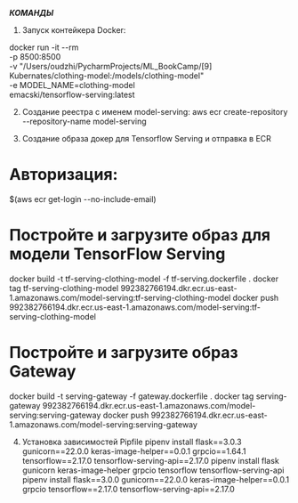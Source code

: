 ***КОМАНДЫ***

1) Запуск контейкера Docker:

docker run -it --rm \
    -p 8500:8500 \
    -v "/Users/oudzhi/PycharmProjects/ML_BookCamp/[9] Kubernates/clothing-model:/models/clothing-model" \
    -e MODEL_NAME=clothing-model \
    emacski/tensorflow-serving:latest

2) Создание реестра с именем model-serving:
aws ecr create-repository --repository-name model-serving


3) Создание образа докер для Tensorflow Serving  и отправка в ECR

# Авторизация:
$(aws ecr get-login --no-include-email)

 # Постройте и загрузите образ для модели TensorFlow Serving
docker build -t tf-serving-clothing-model -f tf-serving.dockerfile .
docker tag tf-serving-clothing-model 992382766194.dkr.ecr.us-east-1.amazonaws.com/model-serving:tf-serving-clothing-model
docker push 992382766194.dkr.ecr.us-east-1.amazonaws.com/model-serving:tf-serving-clothing-model

# Постройте и загрузите образ Gateway
docker build -t serving-gateway -f gateway.dockerfile .
docker tag serving-gateway 992382766194.dkr.ecr.us-east-1.amazonaws.com/model-serving:serving-gateway
docker push 992382766194.dkr.ecr.us-east-1.amazonaws.com/model-serving:serving-gateway


4) Установка зависимостей Pipfile
pipenv install flask==3.0.3 gunicorn==22.0.0 keras-image-helper==0.0.1 grpcio==1.64.1 tensorflow==2.17.0 tensorflow-serving-api==2.17.0
pipenv install flask gunicorn keras-image-helper grpcio tensorflow tensorflow-serving-api
pipenv install flask==3.0.0 gunicorn==22.0.0 keras-image-helper==0.0.1 grpcio tensorflow==2.17.0 tensorflow-serving-api==2.17.0

